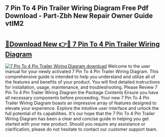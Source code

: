## 7 Pin To 4 Pin Trailer Wiring Diagram Free Pdf Download - Part-Zbh New Repair Owner Guide vtlM2

# <h2><a href="http://dft7jvd.blite.top/?on=7+Pin+To+4+Pin+Trailer+Wiring+Diagram">🔗Download New 👉🔴 7 Pin To 4 Pin Trailer Wiring Diagram</a></h2>

[![7 Pin To 4 Pin Trailer Wiring Diagram download](https://i.imgur.com/lujVjoI.png)](http://dft7jvd.blite.top/?on=7+Pin+To+4+Pin+Trailer+Wiring+Diagram)
Welcome to the user manual for your newly activated 7 Pin To 4 Pin Trailer Wiring Diagram. This comprehensive guide is intended to help you understand and utilize all of the features and benefits of your product. You will find detailed instructions for installation, usage, maintenance, and troubleshooting. Please Review 7 Pin To 4 Pin Trailer Wiring Diagram the Package Contents Ensure you have all necessary components before proceeding. Your new 7 Pin To 4 Pin Trailer Wiring Diagram boasts an impressive array of features designed to elevate your experience. Explore the intuitive user interface and unlock the full potential of its capabilities. It's our hope that the 7 Pin To 4 Pin Trailer Wiring Diagram has been a clear and concise guide in helping you get started with your new product. Should you require any assistance or clarification, please do not hesitate to contact our customer support team.

